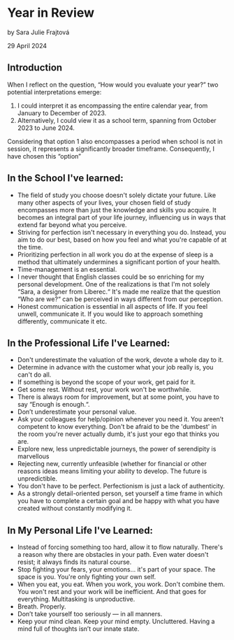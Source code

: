 # Year in Review

by Sara Julie Frajtová

29 April 2024
  

## Introduction
When I reflect on the question, “How would you evaluate your year?” two potential interpretations emerge:

1. I could interpret it as encompassing the entire calendar year, from January to December of 2023.
2. Alternatively, I could view it as a school term, spanning from October 2023 to June 2024.

Considering that option 1 also encompasses a period when school is not in session, it represents a significantly broader timeframe. Consequently, I have chosen this “option”

## In the School I've learned:
- The field of study you choose doesn't solely dictate your future. Like many other aspects of your lives, your chosen field of study encompasses more than just the knowledge and skills you acquire. It becomes an integral part of your life journey, influencing us in ways that extend far beyond what you perceive.
- Striving for perfection isn't necessary in everything you do. Instead, you aim to do our best, based on how you feel and what you're capable of at the time.
- Prioritizing perfection in all work you do at the expense of sleep is a method that ultimately undermines a significant portion of your health.
- Time-management is an essential.
- I never thought that English classes could be so enriching for my personal development. One of the realizations is that I'm not solely “Sara, a designer from Liberec.“ It's made me realize that the question “Who are we?“ can be perceived in ways different from our perception.
- Honest communication is essential in all aspects of life. If you feel unwell, communicate it. If you would like to approach something differently, communicate it etc.

## In the Professional Life I've Learned:
- Don't underestimate the valuation of the work, devote a whole day to it.
- Determine in advance with the customer what your job really is, you can't do all.
- If something is beyond the scope of your work, get paid for it.
- Get some rest. Without rest, your work won't be worthwhile.
- There is always room for improvement, but at some point, you have to say “Enough is enough.“.
- Don’t underestimate your personal value.
- Ask your colleagues for help/opinion whenever you need it. You areen’t competent to know everything. Don't be afraid to be the 'dumbest' in the room you're never actually dumb, it's just your ego that thinks you are.
- Explore new, less unpredictable journeys, the power of serendipity is marvellous
- Rejecting new, currently unfeasible (whether for financial or other reasons ideas means limiting your ability to develop. The future is unpredictible.
- You don't have to be perfect. Perfectionism is just a lack of authenticity.
- As a strongly detail-oriented person, set yourself a time frame in which you have to complete a certain goal and be happy with what you have created without constantly modifying it.

## In My Personal Life I've Learned:
- Instead of forcing something too hard, allow it to flow naturally. There's a reason why there are obstacles in your path. Even water doesn't resist; it always finds its natural course.
- Stop fighting your fears, your emotions... it's part of your space. The space is you. You're only fighting your own self.
- When you eat, you eat. When you work, you work. Don't combine them. You won't rest and your work will be inefficient. And that goes for everything. Multitasking is unproductive.
- Breath. Properly. 
- Don’t take yourself too seriously — in all manners.
- Keep your mind clean. Keep your mind empty. Uncluttered. Having a mind full of thoughts isn’t our innate state.
